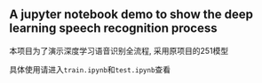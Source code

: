 ## A jupyter notebook demo to show the deep learning speech recognition process

本项目为了演示深度学习语音识别全流程, 采用原项目的251模型

具体使用请进入`train.ipynb`和`test.ipynb`查看

